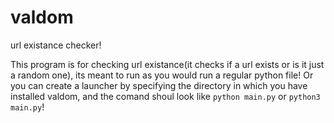 # valdom

url existance checker!

This program is for checking url existance(it checks if a url exists or is it just a random one), its meant to run as you would run a regular python file!
Or you can create a launcher by specifying the directory in which you have installed valdom, and the comand shoul look like `python main.py` or `python3 main.py`!
